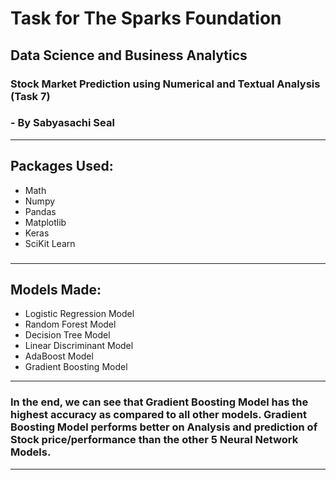 # Task for The Sparks Foundation

## Data Science and Business Analytics

### Stock Market Prediction using Numerical and Textual Analysis (Task 7) 
### - By Sabyasachi Seal

<hr>

<h2>Packages Used: </h2>

- Math
- Numpy
- Pandas
- Matplotlib
- Keras
- SciKit Learn

<h3><hr></h3>

<h2>Models Made: </h2>

- Logistic Regression Model
- Random Forest Model
- Decision Tree Model
- Linear Discriminant Model
- AdaBoost Model
- Gradient Boosting Model

<hr>

<h3>In the end, we can see that Gradient Boosting Model has the highest accuracy as compared to all other models. Gradient Boosting Model performs better on Analysis and prediction of Stock price/performance than the other 5 Neural Network Models.</h3>

<hr>
